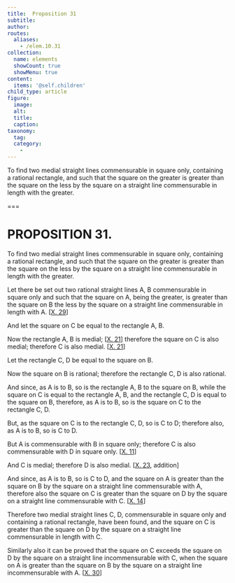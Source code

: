 ```yaml
---
title:  Proposition 31
subtitle: 
author:
routes:
  aliases:
    - /elem.10.31
collection:
  name: elements
  showCount: true
  showMenu: true
content:
  items: '@self.children'
child_type: article
figure:
  image:
  alt:
  title:
  caption:
taxonomy:
  tag:
  category:
    - 
---
```


<p>
       <hi rend="ital">To find two medial straight lines commensurable in square only, containing a rational rectangle, and such that the square on the greater is greater than the square on the less by the square on a straight line commensurable in length with the greater.</hi>
      </p>

===

<h1>PROPOSITION 31.</h1>
<p>
       <span class="ital">To find two medial straight lines commensurable in square only, containing a rational rectangle, and such that the square on the greater is greater than the square on the less by the square on a straight line commensurable in length with the greater.</span>
      </p>

<p>Let there be set out two rational straight lines <span class="ital">A</span>, <span class="ital">B</span> commensurable in square only and such that the square on <span class="ital">A</span>, being the greater, is greater than the square on <span class="ital">B</span> the less by the square on a straight line commensurable in length with <span class="ital">A</span>. [<a href="/elem.10.29">X. 29</a>] 
      </p>

<p>And let the square on <span class="ital">C</span> be equal to the rectangle <span class="ital">A</span>, <span class="ital">B</span>. </p>

<p>Now the rectangle <span class="ital">A</span>, <span class="ital">B</span> is medial; [<a href="/elem.10.21">X. 21</a>] therefore the square on <span class="ital">C</span> is also medial; therefore <span class="ital">C</span> is also medial. [<a href="/elem.10.21">X. 21</a>] <pb n="70"/></p>

<p>Let the rectangle <span class="ital">C</span>, <span class="ital">D</span> be equal to the square on <span class="ital">B</span>. </p>

<p>Now the square on <span class="ital">B</span> is rational; therefore the rectangle <span class="ital">C</span>, <span class="ital">D</span> is also rational. </p>

<p>And since, as <span class="ital">A</span> is to <span class="ital">B</span>, so is the rectangle <span class="ital">A</span>, <span class="ital">B</span> to the square on <span class="ital">B</span>, while the square on <span class="ital">C</span> is equal to the rectangle <span class="ital">A</span>, <span class="ital">B</span>, and the rectangle <span class="ital">C</span>, <span class="ital">D</span> is equal to the square on <span class="ital">B</span>, therefore, as <span class="ital">A</span> is to <span class="ital">B</span>, so is the square on <span class="ital">C</span> to the rectangle <span class="ital">C</span>, <span class="ital">D</span>. </p>

<p>But, as the square on <span class="ital">C</span> is to the rectangle <span class="ital">C</span>, <span class="ital">D</span>, so is <span class="ital">C</span> to <span class="ital">D</span>; therefore also, as <span class="ital">A</span> is to <span class="ital">B</span>, so is <span class="ital">C</span> to <span class="ital">D</span>. </p>

<p>But <span class="ital">A</span> is commensurable with <span class="ital">B</span> in square only; therefore <span class="ital">C</span> is also commensurable with <span class="ital">D</span> in square only. [<a href="/elem.10.11">X. 11</a>] </p>

<p>And <span class="ital">C</span> is medial; therefore <span class="ital">D</span> is also medial. [<a href="/elem.10.23">X. 23</a>, addition] </p>

<p>And since, as <span class="ital">A</span> is to <span class="ital">B</span>, so is <span class="ital">C</span> to <span class="ital">D</span>, and the square on <span class="ital">A</span> is greater than the square on <span class="ital">B</span> by the square on a straight line commensurable with <span class="ital">A</span>, therefore also the square on <span class="ital">C</span> is greater than the square on <span class="ital">D</span> by the square on a straight line commensurable with <span class="ital">C</span>. [<a href="/elem.10.14">X. 14</a>] </p>

<p>Therefore two medial straight lines <span class="ital">C</span>, <span class="ital">D</span>, commensurable in square only and containing a rational rectangle, have been found, and the square on <span class="ital">C</span> is greater than the square on <span class="ital">D</span> by the square on a straight line commensurable in length with <span class="ital">C</span>. </p>

<p>Similarly also it can be proved that the square on <span class="ital">C</span> exceeds the square on <span class="ital">D</span> by the square on a straight line incommensurable with <span class="ital">C</span>, when the square on <span class="ital">A</span> is greater than the square on <span class="ital">B</span> by the square on a straight line incommensurable with <span class="ital">A</span>. [<a href="/elem.10.30">X. 30</a>]</p>
